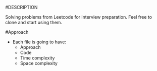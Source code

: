 #DESCRIPTION

Solving problems from Leetcode for interview preparation. Feel free to clone and start using them.

#Approach

- Each file is going to have:
  - Approach
  - Code
  - Time complexity
  - Space complexity
  
